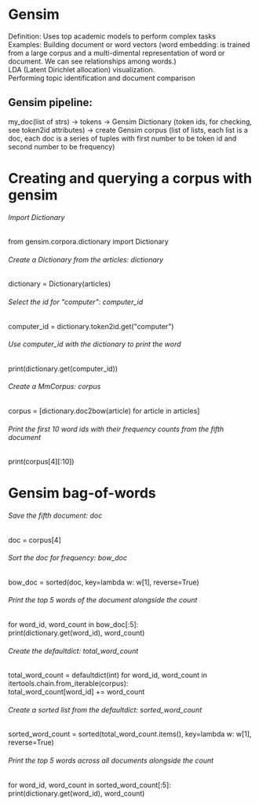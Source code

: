 # Gensim
Definition: Uses top academic models to perform complex tasks <br>
Examples: Building document or word vectors (word embedding: is trained from a large corpus and a multi-dimental representation of word or document. We can see relationships among words.)
      <br> LDA (Latent Dirichlet allocation) visualization. 
      <br>Performing topic identification and document comparison
      
## Gensim pipeline:
my_doc(list of strs) -> tokens -> Gensim Dictionary (token ids, for checking, see token2id attributes) -> create Gensim corpus (list of lists, each list is a doc, each doc is a series of tuples with first number to be token id and second number to be frequency)



# Creating and querying a corpus with gensim
###### Import Dictionary
from gensim.corpora.dictionary import Dictionary

###### Create a Dictionary from the articles: dictionary
dictionary = Dictionary(articles)

###### Select the id for "computer": computer_id
computer_id = dictionary.token2id.get("computer")

###### Use computer_id with the dictionary to print the word
print(dictionary.get(computer_id))

###### Create a MmCorpus: corpus
corpus = [dictionary.doc2bow(article) for article in articles]

###### Print the first 10 word ids with their frequency counts from the fifth document
print(corpus[4][:10])

# Gensim bag-of-words
######  Save the fifth document: doc
doc = corpus[4]
######  Sort the doc for frequency: bow_doc
bow_doc = sorted(doc, key=lambda w: w[1], reverse=True)

######  Print the top 5 words of the document alongside the count
for word_id, word_count in bow_doc[:5]:
<br>   print(dictionary.get(word_id), word_count)
    
######  Create the defaultdict: total_word_count
total_word_count = defaultdict(int)
for word_id, word_count in itertools.chain.from_iterable(corpus):
<br> total_word_count[word_id] += word_count

######  Create a sorted list from the defaultdict: sorted_word_count 
sorted_word_count = sorted(total_word_count.items(), key=lambda w: w[1], reverse=True) 

######  Print the top 5 words across all documents alongside the count
for word_id, word_count in sorted_word_count[:5]:
<br>  print(dictionary.get(word_id), word_count)
